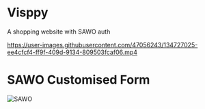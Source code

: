 # Visppy
A shopping website with SAWO auth


https://user-images.githubusercontent.com/47056243/134727025-ee4cfcf4-ff9f-409d-9134-809503fcaf06.mp4

# SAWO Customised Form
![SAWO](https://user-images.githubusercontent.com/47056243/134727277-fff55fb6-a700-4479-930e-50260fb4faf1.PNG)
